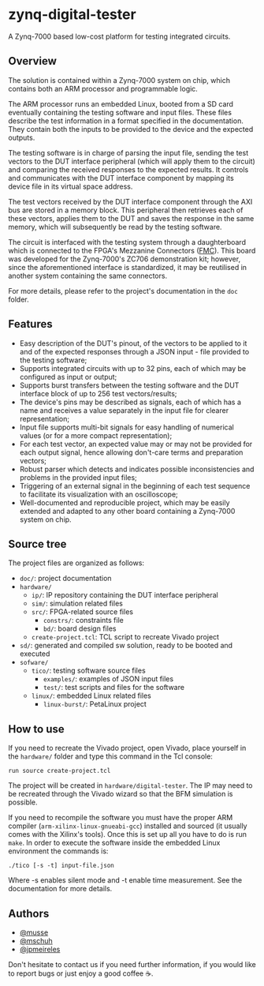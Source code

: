 # zynq-digital-tester

A Zynq-7000 based low-cost platform for testing integrated circuits.

## Overview

The solution is contained within a Zynq-7000 system on chip, which contains both an ARM processor and programmable logic.

The ARM processor runs an embedded Linux,  booted from a SD card eventually containing the testing software and input files. These files describe the test information in a format specified in the documentation. They contain both the inputs to be provided to the device and the expected outputs. 

The testing software is in charge of parsing the input file, sending the test vectors to the DUT interface peripheral (which will apply them to the circuit) and comparing the received responses to the expected results. It controls and communicates with the DUT interface component by mapping its device file in its virtual space address.

The test vectors received by the DUT interface component through the AXI bus are stored in a memory block. This peripheral then retrieves each of these vectors, applies them to the DUT and saves the response in the same memory, which will subsequently be read by the testing software.

The circuit is interfaced with the testing system through a daughterboard which is connected to the FPGA's Mezzanine Connectors ([FMC](https://en.wikipedia.org/wiki/FPGA_Mezzanine_Card)). This board was developed for the Zynq-7000's ZC706 demonstration kit; however, since the aforementioned interface is standardized, it may be reutilised in another system containing the same connectors.

For more details, please refer to the project's documentation in the `doc` folder.

## Features

- Easy description of the DUT's pinout, of the vectors to be applied to it and of the expected responses through a JSON input - file provided to the testing software;
- Supports integrated circuits with up to 32 pins, each of which may be configured as input or output;
- Supports burst transfers between the testing software and the DUT interface block of up to 256 test vectors/results;
- The device's pins may be described as signals, each of which has a name and receives a value separately in the input file for clearer representation;
- Input file supports multi-bit signals for easy handling of numerical values (or for a more compact representation);
- For each test vector, an expected value may or may not be provided for each output signal, hence allowing don't-care terms and preparation vectors;
- Robust parser which detects and indicates possible inconsistencies and problems in the provided input files;
- Triggering of an external signal in the beginning of each test sequence to facilitate its visualization with an oscilloscope;
- Well-documented and reproducible project, which may be easily extended and adapted to any other board containing a Zynq-7000 system on chip.

## Source tree

The project files are organized as follows:

- `doc/`: project documentation
- `hardware/`
  - `ip/`: IP repository containing the DUT interface peripheral
  - `sim/`: simulation related files
  - `src/`: FPGA-related source files
    - `constrs/`: constraints file
    - `bd/`: board design files
  - `create-project.tcl`: TCL script to recreate Vivado project
- `sd/`: generated and compiled sw solution, ready to be booted and executed
- `sofware/`
  - `tico/`: testing software source files
    - `examples/`: examples of JSON input files
    - `test/`: test scripts and files for the software
  - `linux/`: embedded Linux related files
    - `linux-burst/`: PetaLinux project

## How to use

If you need to recreate the Vivado project, open Vivado, place yourself in the `hardware/` folder and type this command in the Tcl console:
```
run source create-project.tcl
```
The project will be created in `hardware/digital-tester`. The IP may need to be recreated through the Vivado wizard so that the BFM simulation is possible.

If you need to recompile the software you must have the proper ARM compiler (`arm-xilinx-linux-gnueabi-gcc`) installed and sourced (it usually comes with the Xilinx's tools). Once this is set up all you have to do is run `make`. 
In order to execute the software inside the embedded Linux environment the commands is:
```
./tico [-s -t] input-file.json
```
Where -s enables silent mode and -t enable time measurement. See the documentation for more details.

## Authors

- [@musse](https://github.com/musse)
- [@mschuh](https://github.com/mschuh)
- [@jpmeireles](https://github.com/jpmeireles)

Don't hesitate to contact us if you need further information, if you would like to report bugs or just enjoy a good coffee :coffee:.
